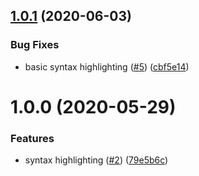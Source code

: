 ## [1.0.1](https://github.com/angelocarazzai/vscode-bf1942/compare/v1.0.0...v1.0.1) (2020-06-03)


### Bug Fixes

* basic syntax highlighting ([#5](https://github.com/angelocarazzai/vscode-bf1942/issues/5)) ([cbf5e14](https://github.com/angelocarazzai/vscode-bf1942/commit/cbf5e14d034691c1d4c8cca194b6ad364b8d4bd5))

# 1.0.0 (2020-05-29)


### Features

* syntax highlighting ([#2](https://github.com/angelocarazzai/vscode-bf1942/issues/2)) ([79e5b6c](https://github.com/angelocarazzai/vscode-bf1942/commit/79e5b6c9a9e98f5dcfec5ba08f86bc39cc435da1))
